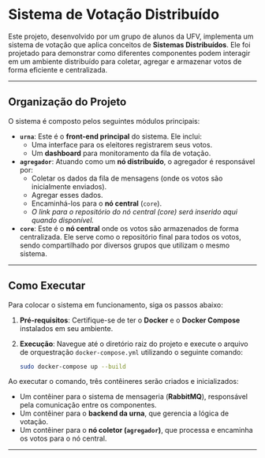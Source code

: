 # Sistema de Votação Distribuído

Este projeto, desenvolvido por um grupo de alunos da UFV, implementa um sistema de votação que aplica conceitos de **Sistemas Distribuídos**. Ele foi projetado para demonstrar como diferentes componentes podem interagir em um ambiente distribuído para coletar, agregar e armazenar votos de forma eficiente e centralizada.

---

## Organização do Projeto

O sistema é composto pelos seguintes módulos principais:

* **`urna`**: Este é o **front-end principal** do sistema. Ele inclui:
    * Uma interface para os eleitores registrarem seus votos.
    * Um **dashboard** para monitoramento da fila de votação.
* **`agregador`**: Atuando como um **nó distribuído**, o agregador é responsável por:
    * Coletar os dados da fila de mensagens (onde os votos são inicialmente enviados).
    * Agregar esses dados.
    * Encaminhá-los para o **nó central** (`core`).
    * *O link para o repositório do nó central (core) será inserido aqui quando disponível.*
* **`core`**: Este é o **nó central** onde os votos são armazenados de forma centralizada. Ele serve como o repositório final para todos os votos, sendo compartilhado por diversos grupos que utilizam o mesmo sistema.

---

## Como Executar

Para colocar o sistema em funcionamento, siga os passos abaixo:

1.  **Pré-requisitos**: Certifique-se de ter o **Docker** e o **Docker Compose** instalados em seu ambiente.
2.  **Execução**: Navegue até o diretório raiz do projeto e execute o arquivo de orquestração `docker-compose.yml` utilizando o seguinte comando:

    ```bash
    sudo docker-compose up --build
    ```

Ao executar o comando, três contêineres serão criados e inicializados:

* Um contêiner para o sistema de mensageria (**RabbitMQ**), responsável pela comunicação entre os componentes.
* Um contêiner para o **backend da urna**, que gerencia a lógica de votação.
* Um contêiner para o **nó coletor (`agregador`)**, que processa e encaminha os votos para o nó central.

---

